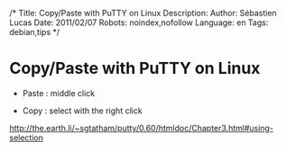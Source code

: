 /*
Title: Copy/Paste with PuTTY on Linux
Description: 
Author: Sébastien Lucas
Date: 2011/02/07
Robots: noindex,nofollow
Language: en
Tags: debian,tips
*/
# Copy/Paste with PuTTY on Linux

*	Paste : middle click

*	Copy : select with the right click

http://the.earth.li/~sgtatham/putty/0.60/htmldoc/Chapter3.html#using-selection

